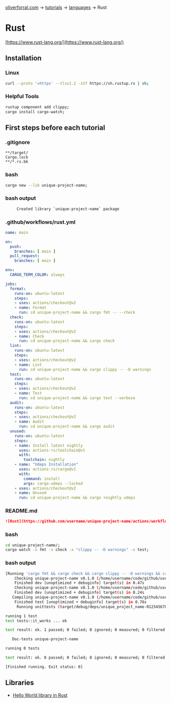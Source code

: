 [oliverforral.com](../../../README.md) -> [tutorials](../../README.md) -> [languages](../README.md) -> Rust

# Rust

[https://www.rust-lang.org/](https://www.rust-lang.org/)

## Installation

### Linux

```bash
curl --proto '=https' --tlsv1.2 -sSf https://sh.rustup.rs | sh;
```

### Helpful Tools

```bash
rustup component add clippy;
cargo install cargo-watch;
```

## First steps before each tutorial

### .gitignore

```gitignore
**/target/
Cargo.lock
**/*.rs.bk

```

### bash

```bash
cargo new --lib unique-project-name;
```

### bash output

```bash
     Created library `unique-project-name` package
```

### .github/workflows/rust.yml

```yaml
name: main

on:
  push:
    branches: [ main ]
  pull_request:
    branches: [ main ]

env:
  CARGO_TERM_COLOR: always

jobs:
  format:
    runs-on: ubuntu-latest
    steps:
    - uses: actions/checkout@v2
    - name: Format
      run: cd unique-project-name && cargo fmt -- --check
  check:
    runs-on: ubuntu-latest
    steps:
    - uses: actions/checkout@v2
    - name: Check
      run: cd unique-project-name && cargo check
  lint:
    runs-on: ubuntu-latest
    steps:
    - uses: actions/checkout@v2
    - name: Lint
      run: cd unique-project-name && cargo clippy -- -D warnings
  test:
    runs-on: ubuntu-latest
    steps:
    - uses: actions/checkout@v2
    - name: Test
      run: cd unique-project-name && cargo test --verbose
  audit:
    runs-on: ubuntu-latest
    steps:
    - uses: actions/checkout@v2
    - name: Audit
      run: cd unique-project-name && cargo audit
  unused:
    runs-on: ubuntu-latest
    steps:
    - name: Install latest nightly
      uses: actions-rs/toolchain@v1
      with:
        toolchain: nightly
    - name: "Udeps Installation"
      uses: actions-rs/cargo@v1
      with:
        command: install
        args: cargo-udeps --locked
    - uses: actions/checkout@v2
    - name: Unused
      run: cd unique-project-name && cargo +nightly udeps
```

### README.md

```markdown
![Rust](https://github.com/username/unique-project-name/actions/workflows/rust.yml/badge.svg?branch=main)
```

### bash

```bash
cd unique-project-name/;
cargo watch -x fmt -x check -x "clippy -- -D warnings" -x test;
```

### bash output

```bash
[Running 'cargo fmt && cargo check && cargo clippy -- -D warnings && cargo test']
    Checking unique-project-name v0.1.0 (/home/username/code/github/username/repo-name/unique-project-name)
    Finished dev [unoptimized + debuginfo] target(s) in 0.47s
    Checking unique-project-name v0.1.0 (/home/username/code/github/username/repo-name/unique-project-name)
    Finished dev [unoptimized + debuginfo] target(s) in 0.24s
   Compiling unique-project-name v0.1.0 (/home/username/code/github/username/repo-name/unique-project-name)
    Finished test [unoptimized + debuginfo] target(s) in 0.76s
     Running unittests (target/debug/deps/unique_project_name-0123456789abcdef)

running 1 test
test tests::it_works ... ok

test result: ok. 1 passed; 0 failed; 0 ignored; 0 measured; 0 filtered out; finished in 0.00s

   Doc-tests unique-project-name

running 0 tests

test result: ok. 0 passed; 0 failed; 0 ignored; 0 measured; 0 filtered out; finished in 0.00s

[Finished running. Exit status: 0]
```

## Libraries

- [Hello World library in Rust](../../libraries/hello-world/rust/README.md)
